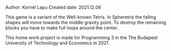 Author: Kornél Lapu
Created date: 2021.12.06

This game is a variant of the Well-known Tetris.
In Spheretris the falling shapes will move towards the middle gravity point.
To destroy the remaining blocks you have to make full loops around the center.

This home work project is made for Programming 3 in the The Budapest University of Technology and Economics in 2021.
